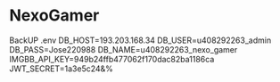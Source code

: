 # NexoGamer
BackUP
.env 
DB_HOST=193.203.168.34
DB_USER=u408292263_admin
DB_PASS=Jose220988
DB_NAME=u408292263_nexo_gamer
IMGBB_API_KEY=949b24ffb477062f170dac82ba1186ca
JWT_SECRET=1a3e5c24&%
